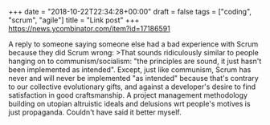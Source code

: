 +++
date = "2018-10-22T22:34:28+00:00"
draft = false
tags = ["coding", "scrum", "agile"]
title = "Link post"
+++
https://news.ycombinator.com/item?id=17186591

A reply to someone saying someone else had a bad experience with Scrum because they did Scrum wrong: >That sounds ridiculously similar to people hanging on to communism/socialism: "the principles are sound, it just hasn't been implemented as intended". Except, just like communism, Scrum has never and will never be implemented "as intended" because that's contrary to our collective evolutionary gifts, and against a developer's desire to find satisfaction in good craftsmanship. A project management methodology building on utopian altruistic ideals and delusions wrt people's motives is just propaganda. Couldn't have said it better myself.
